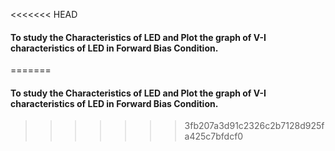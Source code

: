 
<<<<<<< HEAD
####  To study the Characteristics of LED and Plot the graph of V-I characteristics of LED in Forward Bias Condition.
=======
####  To study the Characteristics of LED and Plot the graph of V-I characteristics of LED in Forward Bias Condition.
>>>>>>> 3fb207a3d91c2326c2b7128d925fa425c7bfdcf0
